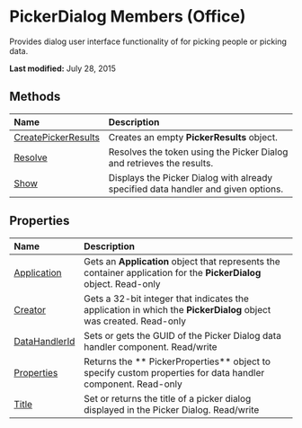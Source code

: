 
# PickerDialog Members (Office)
Provides dialog user interface functionality of for picking people or picking data.

 **Last modified:** July 28, 2015


## Methods



|**Name**|**Description**|
|:-----|:-----|
| [CreatePickerResults](39954f3e-53ef-f33c-9e90-a2247fd7882a.md)|Creates an empty  **PickerResults** object.|
| [Resolve](50b1792a-ecf0-ab66-6a9d-7f72c788d859.md)|Resolves the token using the Picker Dialog and retrieves the results.|
| [Show](3073defe-4585-816d-6b86-9959cce4655f.md)|Displays the Picker Dialog with already specified data handler and given options.|

## Properties



|**Name**|**Description**|
|:-----|:-----|
| [Application](7e8cdb9f-0261-5267-058f-39c00d6c9db2.md)|Gets an  **Application** object that represents the container application for the **PickerDialog** object. Read-only|
| [Creator](1c4ac795-ba4d-62e8-3d7d-e656bcbf85d3.md)|Gets a 32-bit integer that indicates the application in which the  **PickerDialog** object was created. Read-only|
| [DataHandlerId](6c494116-74a2-1fdc-bc1c-033191adfca1.md)|Sets or gets the GUID of the Picker Dialog data handler component. Read/write|
| [Properties](053b5d62-9d9a-68ed-c7ed-cf4df7053ecc.md)|Returns the ** PickerProperties** object to specify custom properties for data handler component. Read-only|
| [Title](76531e47-91a4-4d82-7825-ab900c5bf8e2.md)|Set or returns the title of a picker dialog displayed in the Picker Dialog. Read/write|
